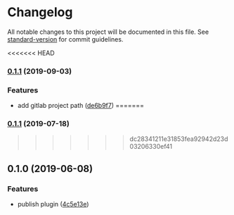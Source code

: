 # Changelog

All notable changes to this project will be documented in this file. See [standard-version](https://github.com/conventional-changelog/standard-version) for commit guidelines.

<<<<<<< HEAD
### [0.1.1](https://github.com/dansmaculotte/vue-gitlab-review-toolbar/compare/v0.1.0...v0.1.1) (2019-09-03)


### Features

* add gitlab project path ([de6b9f7](https://github.com/dansmaculotte/vue-gitlab-review-toolbar/commit/de6b9f7))
=======
### [0.1.1](https://github.com/dansmaculotte/vue-gitlab-review-toolbar/compare/v0.1.0...v0.1.1) (2019-07-18)


>>>>>>> dc28341211e31853fea92942d23d03206330ef41

## 0.1.0 (2019-06-08)


### Features

* publish plugin ([4c5e13e](https://github.com/dansmaculotte/vue-gitlab-review-toolbar/commit/4c5e13e))
